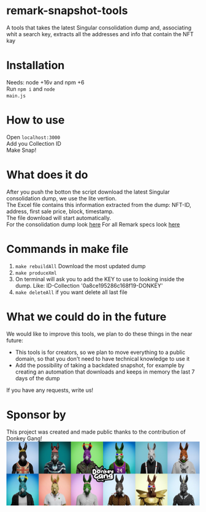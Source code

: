 # remark-snapshot-tools
A tools that takes the latest Singular consolidation dump and, associating whit a search key, extracts all the addresses and info that contain the NFT kay

# Installation
Needs: node +16v and npm +6<br>
Run <code>npm i</code> and <code>node main.js</code>

# How to use
Open <code>localhost:3000</code><br>
Add you Collection ID<br>
Make Snap!

# What does it do
After you push the botton the script download the latest Singular consolidation dump, we use the lite vertion.<br>
The Excel file contains this information extracted from the dump: NFT-ID, address, first sale price, block, timestamp.<br>
The file download will start automatically.<br>
For the consolidation dump look <a href='https://docs.rmrk.app/syncing#consolidation' target='_blank'>here</a>
For all Remark specs look <a href='https://github.com/rmrk-team/rmrk-spec' target='_blank'>here</a>

# Commands in make file
1) <code>make rebuildAll</code> Download the most updated dump<br>
2) <code>make produceXml</code>
3) On terminal will ask you to add the KEY to use to looking inside the dump. Like: ID-Collection '0a8ce195286c168f19-DONKEY'
4) <code>make deleteAll</code> if you want delete all last file

# What we could do in the future
We would like to improve this tools, we plan to do these things in the near future:
<ul>
    <li>
        This tools is for creators, so we plan to move everything to a public domain, so that you don't need to have technical knowledge to use it
    </li>
    <li>
        Add the possibility of taking a backdated snapshot, for example by creating an automation that downloads and keeps in memory the last 7 days of the dump
    </li>
</ul>
If you have any requests, write us!

# Sponsor by
This project was created and made public thanks to the contribution of Donkey Gang!<br>
<a href='https://singular.rmrk.app/collections/0a8ce195286c168f19-DONKEY' style='width:100%'>
    <img src='img/DonkeyGeg.jpeg' title='Donkey Geg'>
</a>
